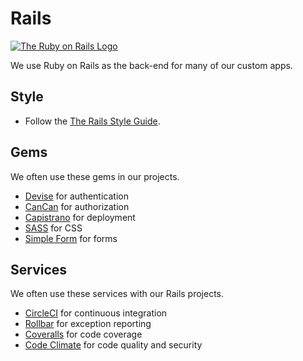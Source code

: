 # Rails

[![The Ruby on Rails Logo][producti]][product]

We use Ruby on Rails as the back-end for many of our custom apps.

## Style

* Follow the [The Rails Style Guide][rails_style].

## Gems

We often use these gems in our projects.

* [Devise](https://github.com/plataformatec/devise) for authentication
* [CanCan](https://github.com/ryanb/cancan) for authorization
* [Capistrano](https://github.com/capistrano/capistrano) for deployment
* [SASS](http://sass-lang.com/) for CSS
* [Simple Form](https://github.com/plataformatec/simple_form) for forms

## Services

We often use these services with our Rails projects.

* [CircleCI](https://circleci.com/) for continuous integration
* [Rollbar](https://rollbar.com/) for exception reporting
* [Coveralls](https://coveralls.io/) for code coverage
* [Code Climate](https://codeclimate.com/) for code quality and security

[product]: http://rubyonrails.org/
[producti]: http://i.imgur.com/O26yFrb.png
[rails_style]: https://github.com/bbatsov/rails-style-guide

